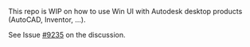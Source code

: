 This repo is WIP on how to use Win UI with Autodesk desktop products (AutoCAD, Inventor, ...).

See Issue [#9235](https://github.com/microsoft/microsoft-ui-xaml/issues/9235) on the discussion.

